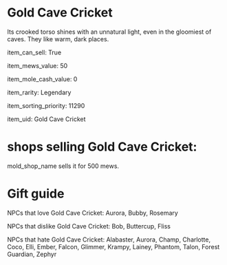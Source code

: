 # Gold Cave Cricket

Its crooked torso shines with an unnatural light, even in the gloomiest of caves. They like warm, dark places.

item_can_sell: True

item_mews_value: 50

item_mole_cash_value: 0

item_rarity: Legendary

item_sorting_priority: 11290

item_uid: Gold Cave Cricket

# shops selling Gold Cave Cricket:

mold_shop_name sells it for 500 mews.

# Gift guide

NPCs that love Gold Cave Cricket: Aurora, Bubby, Rosemary

NPCs that dislike Gold Cave Cricket: Bob, Buttercup, Fliss

NPCs that hate Gold Cave Cricket: Alabaster, Aurora, Champ, Charlotte, Coco, Elli, Ember, Falcon, Glimmer, Krampy, Lainey, Phantom, Talon, Forest Guardian, Zephyr